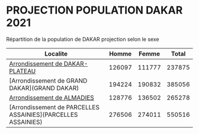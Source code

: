 # PROJECTION POPULATION DAKAR 2021
	
Répartition de la population de DAKAR projection selon le sexe
	
| Localite  | Homme | Femme | Total |
| --------- |:-----:|:-----:|:-----:|
| [Arrondissement de DAKAR-PLATEAU](DAKAR-PLATEAU) | 126097 | 111777 | 237875 |
| [Arrondissement de GRAND DAKAR](GRAND DAKAR) | 194224 | 190832 | 385056 |
| [Arrondissement de ALMADIES](ALMADIES) | 128776 | 136502 | 265278 |
| [Arrondissement de PARCELLES ASSAINIES](PARCELLES ASSAINIES) | 276506 | 274011 | 550516 |
